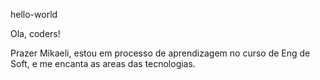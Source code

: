 hello-world

Ola, coders!

Prazer Mikaeli, estou em processo de aprendizagem no curso de Eng de Soft, e me encanta as areas das tecnologias.
